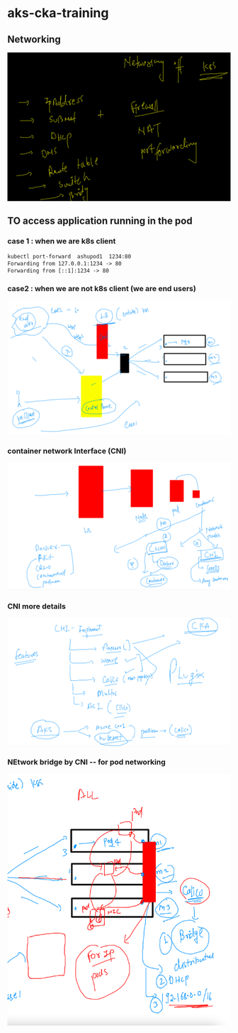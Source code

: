 # aks-cka-training

## Networking 

<img src="net.png">

## TO access application running in the pod 

### case 1 : when we are k8s client 

```
kubectl port-forward  ashupod1  1234:80 
Forwarding from 127.0.0.1:1234 -> 80
Forwarding from [::1]:1234 -> 80

```

### case2 : when we are not k8s client (we are end users)

<img src="network.png">

### container network Interface (CNI)

<img src="cni.png">

### CNI more details 

<img src="cni1.png">

### NEtwork bridge by CNI -- for pod networking 

<img src="podbridge.png">


